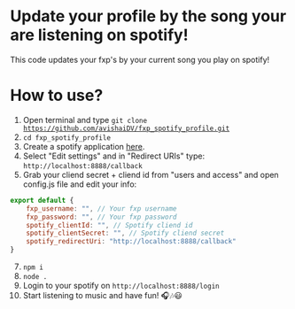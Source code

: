 # Update your profile by the song your are listening on spotify!
This code updates your fxp's by your current song you play on spotify!


# How to use?

1. Open terminal and type <code>git clone https://github.com/avishaiDV/fxp_spotify_profile.git </code>
2. <code>cd fxp_spotify_profile</code>
3. Create a spotify application [here](https://developer.spotify.com/dashboard/applications).
4. Select "Edit settings" and in "Redirect URIs" type: <code>http://localhost:8888/callback</code>
6. Grab your cliend secret + cliend id from "users and access" and open config.js file and edit your info:
```js
export default {
    fxp_username: "", // Your fxp username
    fxp_password: "", // Your fxp password
    spotify_clientId: "", // Spotify cliend id
    spotify_clientSecret: "", // Spotify cliend secret 
    spotify_redirectUri: "http://localhost:8888/callback"
}
```
7. <code>npm i</code>
8. <code>node .</code>
9. Login to your spotify on <code>http://localhost:8888/login</code>
10. Start listening to music and have fun! 🎧🎶😃
